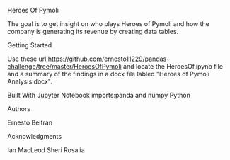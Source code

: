 Heroes Of Pymoli 

The goal is to get insight on who plays Heroes of Pymoli and how the company is generating its revenue by creating data tables.  

Getting Started

Use these url;https://github.com/ernesto11229/pandas-challenge/tree/master/HeroesOfPymoli and locate the HeroesOf.ipynb file and a summary of the findings in a docx file labled "Heroes of Pymoli Analysis.docx".

Built With
Jupyter Notebook
imports:panda and numpy
Python

Authors

Ernesto Beltran

Acknowledgments

Ian MacLeod Sheri Rosalia